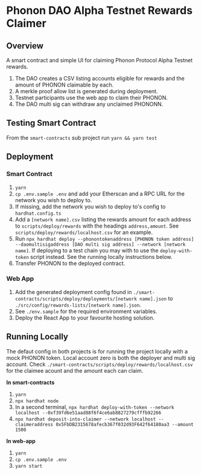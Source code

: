 # Phonon DAO Alpha Testnet Rewards Claimer

## Overview

A smart contract and simple UI for claiming Phonon Protocol Alpha Testnet rewards.

1. The DAO creates a CSV listing accounts eligible for rewards and the amount of PHONON claimable by each.
2. A merkle proof allow list is generated during deployment.
3. Testnet participants use the web app to claim their PHONON.
4. The DAO multi sig can withdraw any unclaimed PHONONN.

## Testing Smart Contract

From the `smart-contracts` sub project run `yarn && yarn test`

## Deployment

### Smart Contract

1. `yarn`
2. `cp .env.sample .env` and add your Etherscan and a RPC URL for the network you wish to deploy to.
3. If missing, add the network you wish to deploy to's config to `hardhat.config.ts`
4. Add a `[network name].csv` listing the rewards amount for each address to `scripts/deploy/rewards` with the headings `address,amount`. See `scripts/deploy/rewards/localhost.csv` for an example.
5. Run `npx hardhat deploy --phonontokenaddress [PHONON token address] --daomultisigaddress [DAO multi sig address] --network [network name]`. If deploying to a test chain you may with to use the `deploy-with-token` script instead. See the running locally instructions below.
6. Transfer PHONON to the deployed contract.

### Web App

1. Add the generated deployment config found in `./smart-contracts/scripts/deploy/deployments/[network name].json` to `./src/config/rewards-lists/[network name].json`.
2. See `./env.sample` for the required environment variables.
3. Deploy the React App to your favourite hosting solution.

## Running Locally

The defaut config in both projects is for running the project locally with a mock PHONON token. Local account zero is both the deployer and multi sig account. Check `./smart-contracts/scripts/deploy/rewards/localhost.csv` for the claimee acount and the amount each can claim.

**In smart-contracts**

1. `yarn`
1. `npx hardhat node`
1. In a second terminal, `npx hardhat deploy-with-token --network localhost --0xf39fd6e51aad88f6f4ce6ab8827279cfffb92266`
1. `npx hardhat deposit-into-claimer --network localhost --claimeraddress 0x5FbDB2315678afecb367f032d93F642f64180aa3 --amount 1500`

**In web-app**

1. `yarn`
2. `cp .env.sample .env`
3. `yarn start`
